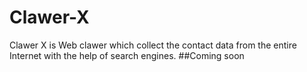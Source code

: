 # Clawer-X
Clawer X is Web clawer which collect the contact data from the entire Internet with the help of search engines.
##Coming soon

